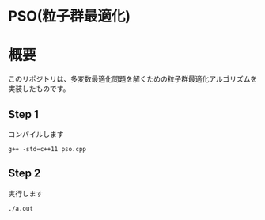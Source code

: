 PSO(粒子群最適化)
=============
# 概要
このリポジトリは、多変数最適化問題を解くための粒子群最適化アルゴリズムを実装したものです。

## Step 1
コンパイルします
```
g++ -std=c++11 pso.cpp
```

## Step 2
実行します
```
./a.out
```
